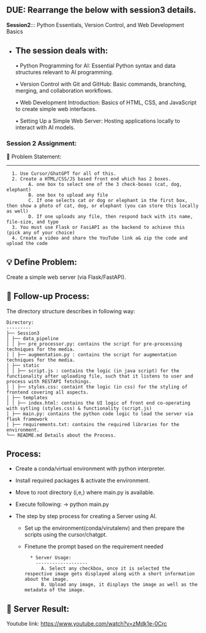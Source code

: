 ## DUE: Rearrange the below with session3 details.

**Session2**::: Python Essentials, Version Control, and Web Development Basics

* The session deals with:
  ----------------------

  • Python Programming for AI: Essential Python syntax and data structures relevant to AI programming.

  • Version Control with Git and GitHub: Basic commands, branching, merging, and collaboration workflows.

  • Web Development Introduction: Basics of HTML, CSS, and JavaScript to create simple web interfaces.
  
  • Setting Up a Simple Web Server: Hosting applications locally to interact with AI models.
  


### Session 2 Assignment: 

🔏 Problem Statement:

--------------------

      1. Use Cursor/GhatGPT for all of this. 
      2. Create a HTML/CSS/JS based front end which has 2 boxes.
            A. one box to select one of the 3 check-boxes (cat, dog, elephant)
            B. one box to upload any file
            C. If one selects cat or dog or elephant in the first box, then show a photo of cat, dog, or elephant (you can store this locally as well)
            D. If one uploads any file, then respond back with its name, file-size, and type
      3. You must use Flask or FasiAPI as the backend to achieve this (pick any of your choice)
      4. Create a video and share the YouTube link a& zip the code and upload the code
          

💡 Define Problem:
------------------
 Create a simple web server (via Flask/FastAPI).
 
🚦 Follow-up Process:
-----------------
 The directory structure describes in following way:

    Directory: 
    ---------
    ├── Session3
    │ ├── data_pipeline
    │ │ ├── pre_processor.py: contains the script for pre-processing techniques for the media.
    │ │ ├── augmentation.py : contains the script for augmentation techniques for the media.
    │ ├── static
    │ │ ├── script.js : contains the logic (in java script) for the functionality after uploading file, such that it listens to user and process with RESTAPI fetchings.
    │ │ ├── styles.css: containt the logic (in css) for the styling of frontend covering all aspects.
    │ ├── templates
    │ │ ├── index.html: contains the UI logic of front end co-operating with sytling (styles.css) & functionality (script.js)
    │ ├── main.py: contains the python code logic to load the server via flask framework
    │ ├── requirements.txt: contains the required libraries for the environment.
    └── README.md Details about the Process.

  Process:
  -------
  * Create a conda/virtual environment with python interpreter.
  * Install required packages & activate the environment.
  * Move to root directory (i,e,) where main.py is available.
  * Execute following:
          -> python main.py
    
  * The step by step process for creating a Server using AI.
      * Set up the environment(conda/virutalenv) and then prepare the scripts using the cursor/chatgpt.
      * Finetune the prompt based on the requirement needed
        
              * Server Usage:
                -------------------
                  A. Select any checkbox, once it is selected the respective image gets displayed along with a short information about the image.
                  B. Upload any image, it displays the image as well as the metadata of the image.
  


💊 Server Result: 
--------------
 Youtube link: https://www.youtube.com/watch?v=zMdk1e-0Crc

